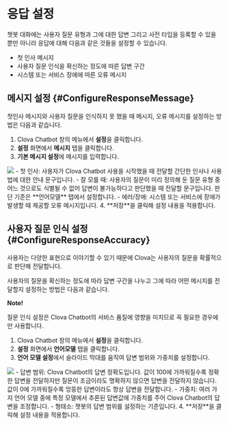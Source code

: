 # 응답 설정

챗봇 대화에는 사용자 질문 유형과 그에 대한 답변 그리고 사전 타입을 등록할 수 있을 뿐만 아니라 응답에 대해 다음과 같은 것들을 설정할 수 있습니다.

* 첫 인사 메시지
* 사용자 질문 인식을 확신하는 정도에 따른 답변 구간
* 시스템 또는 서비스 장애에 따른 오류 메시지

## 메시지 설정 {#ConfigureResponseMessage}

첫인사 메시지와 사용자 질문을 인식하지 못 했을 때 메시지, 오류 메시지를 설정하는 방법은 다음과 같습니다.

1. Clova Chatbot 창의 메뉴에서 **설정**을 클릭합니다.
2. **설정** 화면에서 **메시지** 탭을 클릭합니다.
3. **기본 메시지 설정**에 메시지를 입력합니다.  
<img src="/DevConsole/Resources/Images/ConfigureResponseSettings_1.png" />
   - 첫 인사: 사용자가 Clova Chatbot 사용을 시작했을 때 전달할 간단한 인사나 사용법에 대한 안내 문구입니다.
   - 잘 모를 때: 사용자의 질문이 미리 정의해 둔 질문 유형 중 어느 것으로도 식별될 수 없어 답변이 불가능하다고 판단했을 때 전달할 문구입니다. 판단 기준은 **언어모델** 탭에서 설정합니다.
   - 에러/장애: 시스템 또는 서비스에 장애가 발생할 때 제공할 오류 메시지입니다.
4. **저장**을 클릭해 설정 내용을 적용합니다.

## 사용자 질문 인식 설정 {#ConfigureResponseAccuracy}

사용자는 다양한 표현으로 이야기할 수 있기 때문에 Clova는 사용자의 질문을 확률적으로 판단해 전달합니다.

사용자의 질문을 확신하는 정도에 따라 답변 구간을 나누고 그에 따라 어떤 메시지를 전달할지 설정하는 방법은 다음과 같습니다.

<div class="note"><p><strong>Note!</strong></p>
<p>질문 인식 설정은 Clova Chatbot의 서비스 품질에 영향을 미치므로 꼭 필요한 경우에만 사용합니다.</p></div>

1. Clova Chatbot 창의 메뉴에서 **설정**을 클릭합니다.
2. **설정** 화면에서 **언어모델** 탭을 클릭합니다.
3. **언어 모델 설정**에서 슬라이드 막대를 움직여 답변 범위와 가중치를 설정합니다.  
<img src="/DevConsole/Resources/Images/ConfigureResponseSettings_2.png" />
   - 답변 범위: Clova Chatbot의 답변 정확도입니다. 값이 100에 가까워질수록 정확한 답변을 전달하지만 질문이 조금이라도 명확하지 않으면 답변을 전달하지 않습니다. 값이 0에 가까워질수록 엉뚱한 답변이라도 항상 답변을 전달합니다.
   - 가중치: 여러 가지 언어 모델 중에 특정 모델에서 추론된 답변값에 가중치를 주어 Clova Chatbot의 답변을 조정합니다.
   - 형태소: 챗봇의 답변 범위를 설정하는 기준입니다.
4. **저장**을 클릭해 설정 내용을 적용합니다.

